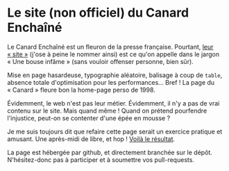 Le site (non officiel) du Canard Enchaîné
=========================================

Le Canard Enchaîné est un fleuron de la presse française. Pourtant, [leur « site »](http://lecanardenchaine.fr)
(j'ose à peine le nommer ainsi) est ce qu'on appelle dans le jargon « Une bouse infâme »
(sans vouloir offenser personne, bien sûr).

Mise en page hasardeuse, typographie aléatoire, balisage à coup de `table`, absence totale d'optimisation pour
les performances… Bref ! La page du « Canard » fleure bon la home-page perso de 1998.

Évidemment, le web n'est pas leur métier. Évidemment, il n'y a pas de vrai contenu
sur le site. Mais quand même ! Quand on prétend pourfendre
l'injustice, peut-on se contenter d'une épée en mousse ?

Je me suis toujours dit que refaire cette page serait un exercice pratique et amusant.
Une après-midi de libre, et hop ! [Voilà le résultat](http://thibault.github.com/lecanard/).

La page est hébergée par github, et directement branchée sur le dépôt. N'hésitez-donc
pas à participer et à soumettre vos pull-requests.
